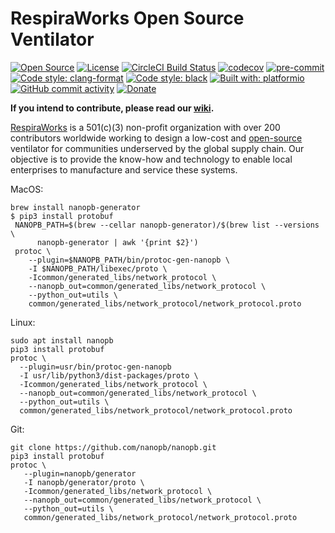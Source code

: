 # RespiraWorks Open Source Ventilator

[![Open Source](https://badges.frapsoft.com/os/v1/open-source.png?v=103)](open_source.md)
[![License](https://img.shields.io/badge/License-Apache%202.0-blue.svg)](https://opensource.org/licenses/Apache-2.0)
[![CircleCI Build Status](https://circleci.com/gh/RespiraWorks/Ventilator.svg?style=shield)](https://circleci.com/gh/RespiraWorks/Ventilator/tree/master)
[![codecov](https://codecov.io/gh/RespiraWorks/Ventilator/branch/master/graph/badge.svg)](https://codecov.io/gh/RespiraWorks/Ventilator)
[![pre-commit](https://img.shields.io/badge/pre--commit-enabled-brightgreen?logo=pre-commit&logoColor=white)](https://github.com/pre-commit/pre-commit)
[![Code style: clang-format](https://img.shields.io/badge/code%20style-clang--format-blue)](https://clang.llvm.org/docs/ClangFormat.html)
[![Code style: black](https://img.shields.io/badge/code%20style-black-000000.svg)](https://github.com/psf/black)
[![Built with: platformio](https://img.shields.io/badge/built%20with-platformio-orange)](https://platformio.org/)
[![GitHub commit activity](https://img.shields.io/github/commit-activity/m/RespiraWorks/Ventilator)](https://github.com/RespiraWorks/Ventilator/pulse)
[![Donate](https://img.shields.io/badge/donate-gofundme-blueviolet)](https://www.gofundme.com/f/RespiraWorks)

**If you intend to contribute, please read our [wiki](https://github.com/RespiraWorks/Ventilator/wiki).**

[RespiraWorks](https://respira.works/) is a 501(c)(3) non-profit organization with over 200 contributors worldwide working to design a low-cost and [open-source](open_source.md) ventilator for communities underserved by the global supply chain. Our objective is to provide the know-how and technology to enable local enterprises to manufacture and service these systems.

   MacOS:
    
    brew install nanopb-generator
    $ pip3 install protobuf
     NANOPB_PATH=$(brew --cellar nanopb-generator)/$(brew list --versions \
          nanopb-generator | awk '{print $2}')
     protoc \
        --plugin=$NANOPB_PATH/bin/protoc-gen-nanopb \
        -I $NANOPB_PATH/libexec/proto \
        -Icommon/generated_libs/network_protocol \
        --nanopb_out=common/generated_libs/network_protocol \
        --python_out=utils \
        common/generated_libs/network_protocol/network_protocol.proto

   Linux:
    
    sudo apt install nanopb
    pip3 install protobuf
    protoc \
      --plugin=usr/bin/protoc-gen-nanopb     
      -I usr/lib/python3/dist-packages/proto \
      -Icommon/generated_libs/network_protocol \
      --nanopb_out=common/generated_libs/network_protocol \
      --python_out=utils \
      common/generated_libs/network_protocol/network_protocol.proto

   Git:

    git clone https://github.com/nanopb/nanopb.git
    pip3 install protobuf
    protoc \
       --plugin=nanopb/generator       
       -I nanopb/generator/proto \
       -Icommon/generated_libs/network_protocol \
       --nanopb_out=common/generated_libs/network_protocol \
       --python_out=utils \
       common/generated_libs/network_protocol/network_protocol.proto
